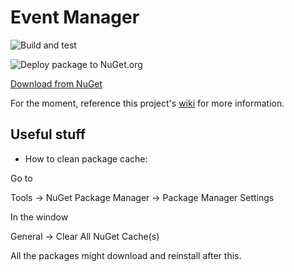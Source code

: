 # Event Manager

![Build and test](https://github.com/Cecropia/Event-Manager/workflows/Build%20and%20test/badge.svg)

![Deploy package to NuGet.org](https://github.com/Cecropia/Event-Manager/workflows/Deploy%20package%20to%20NuGet.org/badge.svg)

[Download from NuGet](https://www.nuget.org/packages/Cecropia.Utilities.EventManager/)

For the moment, reference this project's [wiki](https://github.com/Cecropia/Event-Manager/wiki) for more information.

## Useful stuff

- How to clean package cache:

Go to

Tools -> NuGet Package Manager -> Package Manager Settings

In the window

General -> Clear All NuGet Cache(s)

All the packages might download and reinstall after this.
